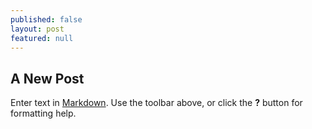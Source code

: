 ```yaml
---
published: false
layout: post
featured: null
---
```

## A New Post

Enter text in [Markdown](http://daringfireball.net/projects/markdown/). Use the toolbar above, or click the **?** button for formatting help.
